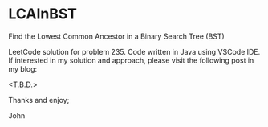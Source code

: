 # LCAInBST
Find the Lowest Common Ancestor in a Binary Search Tree (BST)

LeetCode solution for problem 235.
Code written in Java using VSCode IDE.
If interested in my solution and approach, please visit the following post in my blog:

<T.B.D.>

Thanks and enjoy;

John
